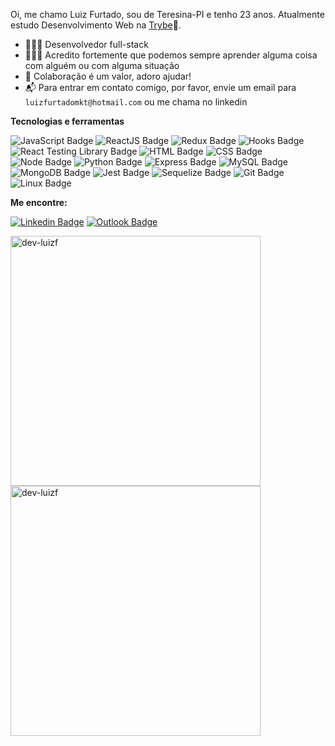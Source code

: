 Oi, me chamo Luiz Furtado, sou de Teresina-PI e tenho 23 anos. Atualmente estudo Desenvolvimento Web na [Trybe](https://www.betrybe.com/)🚀.

- 👩🏽‍💻 Desenvolvedor full-stack
- 👩🏽‍🎓 Acredito fortemente que podemos sempre aprender alguma coisa com alguém ou com alguma situação
- 💬 Colaboração é um valor, adoro ajudar!
- 📬 Para entrar em contato comigo, por favor, envie um email para `luizfurtadomkt@hotmail.com` ou me chama no linkedin

**Tecnologias e ferramentas**

![JavaScript Badge](https://img.shields.io/badge/-JavaScript-yellow?style=flat-square&logo=JavaScript&logoColor=white)
![ReactJS Badge](https://img.shields.io/badge/-React-61DAFB?style=flat-square&logo=React&logoColor=black)
![Redux Badge](https://img.shields.io/badge/-Redux-764ABC?style=flat-square&logo=Redux&logoColor=white)
![Hooks Badge](https://img.shields.io/badge/-Hooks-61DAFB?style=flat-square&logo=React&logoColor=black)
![React Testing Library Badge](https://img.shields.io/badge/-RTL-61DAFB?style=flat-square&logo=react&logoColor=black)
![HTML Badge](https://img.shields.io/badge/-HTML-E34F26?style=flat-square&logo=html5&logoColor=white)
![CSS Badge](https://img.shields.io/badge/-CSS-1572B6?style=flat-square&logo=css3&logoColor=white)
![Node Badge](https://img.shields.io/badge/-Node.js-339933?style=flat-square&logo=node.js&logoColor=white)
![Python Badge](https://img.shields.io/badge/-Python-306998?style=flat-square&logo=python&logoColor=white)
![Express Badge](https://img.shields.io/badge/-Express.js-grey?style=flat-square&logo=expressjs&logoColor=white)
![MySQL Badge](https://img.shields.io/badge/-MySQL-4479A1?style=flat-square&logo=MySQL&logoColor=white)
![MongoDB Badge](https://img.shields.io/badge/-MongoDB-47A248?style=flat-square&logo=mongodb&logoColor=white)
![Jest Badge](https://img.shields.io/badge/-Jest-C21325?style=flat-square&logo=jest&logoColor=white)
![Sequelize Badge](https://img.shields.io/badge/-Sequelize-357bbe?style=flat-square&logo=sequelize&logoColor=white)
![Git Badge](https://img.shields.io/badge/-Git-F05032?style=flat-square&logo=git&logoColor=white)
![Linux Badge](https://img.shields.io/badge/-Linux-FCC624?style=flat-square&logo=Linux&logoColor=black)

**Me encontre:**

[![Linkedin Badge](https://img.shields.io/badge/-LinkedIn-0077B5?style=flat-square&logo=Linkedin&logoColor=white&link=https://www.linkedin.com/in/luizfurtado/)](https://www.linkedin.com/in/luizfurtado/)
[![Outlook Badge](https://img.shields.io/badge/-OUTLOOK-eeeeee?style=flat-square&logo=microsoftoutlook&logoColor=blue)](luizfurtadomkt@hotmail.com)

<div>
<a href="https://github.com/dev-luizf">
  <img align="center" width="400px" src="https://github-readme-stats.vercel.app/api?username=dev-luizf&show_icons=true&theme=dracula" alt="dev-luizf" />
</a>
<a href="https://github.com/dev-luizf">
  <img align="center" width="400px" src="https://github-readme-stats.vercel.app/api/top-langs/?username=dev-luizf&layout=compact&theme=dracula" alt="dev-luizf" />
</a>
</div>
